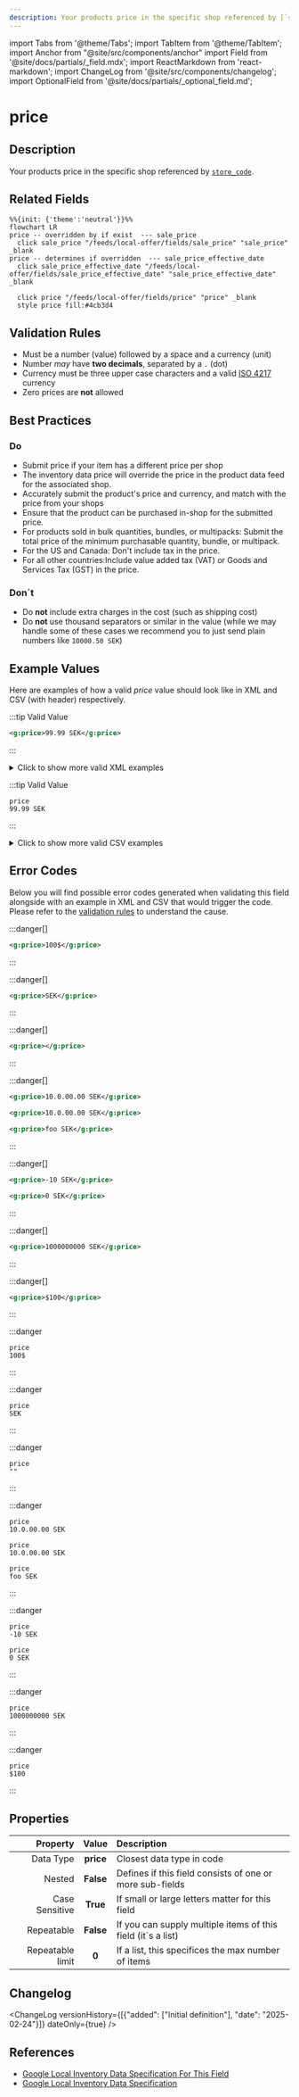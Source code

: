```yaml
---
description: Your products price in the specific shop referenced by [`store_code`](/fields/feeds/local-offer/store_code.md).
---
```


import Tabs from '@theme/Tabs';
import TabItem from '@theme/TabItem';
import Anchor from "@site/src/components/anchor"
import Field from '@site/docs/partials/_field.mdx';
import ReactMarkdown from 'react-markdown';
import ChangeLog from '@site/src/components/changelog';
import OptionalField from '@site/docs/partials/_optional_field.md';

# price

<OptionalField/>

## Description

Your products price in the specific shop referenced by [`store_code`](/fields/feeds/local-offer/store_code.md).


## Related Fields

```mermaid
%%{init: {'theme':'neutral'}}%%
flowchart LR
price -- overridden by if exist  --- sale_price
  click sale_price "/feeds/local-offer/fields/sale_price" "sale_price" _blank
price -- determines if overridden  --- sale_price_effective_date
  click sale_price_effective_date "/feeds/local-offer/fields/sale_price_effective_date" "sale_price_effective_date" _blank

  click price "/feeds/local-offer/fields/price" "price" _blank
  style price fill:#4cb3d4
```




## Validation Rules

- Must be a number (value) followed by a space and a currency (unit)
- Number *may* have **two decimals**, separated by a `.` (dot)
- Currency must be three upper case characters and a valid [ISO 4217](https://en.wikipedia.org/wiki/ISO_4217) currency
- Zero prices are **not** allowed


## Best Practices


### Do

- Submit price if your item has a different price per shop
- The inventory data price will override the price in the product data feed for the associated shop.
- Accurately submit the product's price and currency, and match with the price from your shops
- Ensure that the product can be purchased in-shop for the submitted price.
- For products sold in bulk quantities, bundles, or multipacks: Submit the total price of the minimum purchasable quantity, bundle, or multipack.
- For the US and Canada: Don't include tax in the price.
- For all other countries:Include value added tax (VAT) or Goods and Services Tax (GST) in the price.



### Don´t

- Do **not** include extra charges in the cost (such as shipping cost)
- Do **not** use thousand separators or similar in the value (while we may handle some of these cases we recommend you to just send plain numbers like `10000.50 SEK`)




## Example Values

Here are examples of how a valid *price* value  should look like in XML and CSV (with header) respectively.

<Tabs>
  <TabItem value="valid_xml" label="XML" default>

:::tip Valid Value

```xml
<g:price>99.99 SEK</g:price>
```

:::

<details>
  <summary>Click to show more valid XML examples</summary>
  <div>

```xml
<g:price>99.99 SEK</g:price>
```

```xml
<g:price>100 SEK</g:price>
```

```xml
<g:price>SEK 100</g:price>
```

```xml
<g:price>99,99 SEK</g:price>
```

```xml
<g:price>10,000.00 SEK</g:price>
```

```xml
<g:price>10 000.00 SEK</g:price>
```

```xml
<g:price>10.000 SEK</g:price>
```

```xml
<g:price>1.144.000 SEK</g:price>
```


  </div>
</details>

 </TabItem>
  <TabItem value="valid_csv" label="CSV">

:::tip Valid Value

```csv
price
99.99 SEK
```

:::

<details>
  <summary>Click to show more valid CSV examples</summary>
  <div>

```csv
price
99.99 SEK
```

```csv
price
100 SEK
```

```csv
price
SEK 100
```

```csv
price
"99,99 SEK"
```

```csv
price
"10,000.00 SEK"
```

```csv
price
10 000.00 SEK
```

```csv
price
10.000 SEK
```

```csv
price
1.144.000 SEK
```


  </div>
</details>

  </TabItem>
</Tabs>

## Error Codes

Below you will find possible error codes generated when validating this field alongside with an example in XML and CSV that would trigger the code. Please refer to the [validation rules](#validation-rules) to understand the cause.

<Tabs>
  <TabItem value="invalid_xml" label="XML" default>

:::danger[**<Anchor id="validation_missing_currency" title="validation_missing_currency" />**]


```xml
<g:price>100$</g:price>
```

:::

:::danger[**<Anchor id="validation_missing_price_value" title="validation_missing_price_value" />**]


```xml
<g:price>SEK</g:price>
```

:::

:::danger[**<Anchor id="validation_missing_value" title="validation_missing_value" />**]


```xml
<g:price></g:price>
```

:::

:::danger[**<Anchor id="validation_not_number" title="validation_not_number" />**]


```xml
<g:price>10.0.00.00 SEK</g:price>
```
```xml
<g:price>10.0.00.00 SEK</g:price>
```
```xml
<g:price>foo SEK</g:price>
```

:::

:::danger[**<Anchor id="validation_not_positive_number" title="validation_not_positive_number" />**]


```xml
<g:price>-10 SEK</g:price>
```
```xml
<g:price>0 SEK</g:price>
```

:::

:::danger[**<Anchor id="validation_price_out_of_range" title="validation_price_out_of_range" />**]


```xml
<g:price>1000000000 SEK</g:price>
```

:::

:::danger[**<Anchor id="validation_unknown_currency" title="validation_unknown_currency" />**]


```xml
<g:price>$100</g:price>
```

:::


 </TabItem>
  <TabItem value="invalid_csv" label="CSV">

:::danger <Anchor id="validation_missing_currency" title="validation_missing_currency" />

```csv
price
100$
```

:::

:::danger <Anchor id="validation_missing_price_value" title="validation_missing_price_value" />

```csv
price
SEK
```

:::

:::danger <Anchor id="validation_missing_value" title="validation_missing_value" />

```csv
price
""
```

:::

:::danger <Anchor id="validation_not_number" title="validation_not_number" />

```csv
price
10.0.00.00 SEK
```
```csv
price
10.0.00.00 SEK
```
```csv
price
foo SEK
```

:::

:::danger <Anchor id="validation_not_positive_number" title="validation_not_positive_number" />

```csv
price
-10 SEK
```
```csv
price
0 SEK
```

:::

:::danger <Anchor id="validation_price_out_of_range" title="validation_price_out_of_range" />

```csv
price
1000000000 SEK
```

:::

:::danger <Anchor id="validation_unknown_currency" title="validation_unknown_currency" />

```csv
price
$100
```

:::


  </TabItem>
</Tabs>

## Properties

|     **Property** |         **Value**          | **Description**                                              |
|-----------------:|:--------------------------:|:-------------------------------------------------------------|
|        Data Type |    **price**     | Closest data type in code                                    |
|           Nested |      **False**      | Defines if this field consists of one or more sub-fields     |
|   Case Sensitive |  **True**  | If small or large letters matter for this field              |
|       Repeatable |    **False**    | If you can supply multiple items of this field (it´s a list) |
| Repeatable limit | **0** | If a list, this specifices the max number of items           |

## Changelog
<ChangeLog versionHistory={[{"added": ["Initial definition"], "date": "2025-02-24"}]} dateOnly={true} />

## References
- [Google Local Inventory Data Specification For This Field](https://support.google.com/merchants/answer/6324371?sjid=12668122117297241362-EU&visit_id=638760023831624244-3736320015&rd=1)
- [Google Local Inventory Data Specification](https://support.google.com/merchants/answer/14819809?hl=en)
